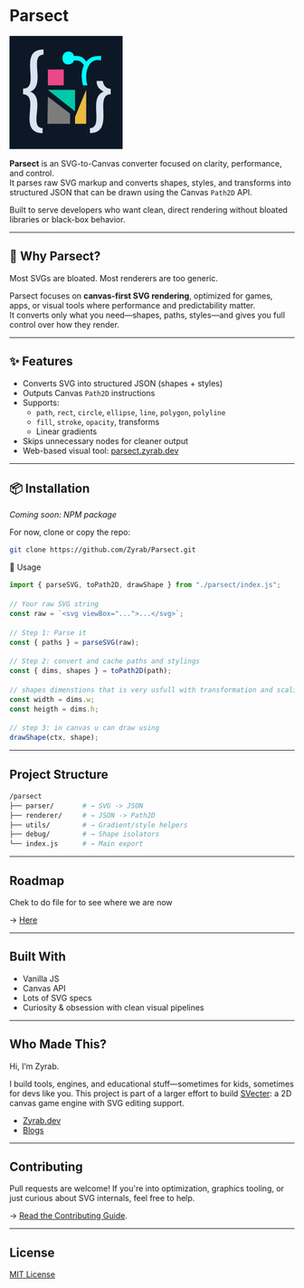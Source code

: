 # Parsect

![Parsect Logo](./public/assets/parsect.png)

**Parsect** is an SVG-to-Canvas converter focused on clarity, performance, and control.  
It parses raw SVG markup and converts shapes, styles, and transforms into structured JSON that can be drawn using the Canvas `Path2D` API.

Built to serve developers who want clean, direct rendering without bloated libraries or black-box behavior.

---

## 🚀 Why Parsect?

Most SVGs are bloated. Most renderers are too generic.

Parsect focuses on **canvas-first SVG rendering**, optimized for games, apps, or visual tools where performance and predictability matter.  
It converts only what you need—shapes, paths, styles—and gives you full control over how they render.

---

## ✨ Features

- Converts SVG into structured JSON (shapes + styles)
- Outputs Canvas `Path2D` instructions
- Supports:
  - `path`, `rect`, `circle`, `ellipse`, `line`, `polygon`, `polyline`
  - `fill`, `stroke`, `opacity`, transforms
  - Linear gradients
- Skips unnecessary nodes for cleaner output
- Web-based visual tool: [parsect.zyrab.dev](https://parsect.zyrab.dev)

---

## 📦 Installation

_Coming soon: NPM package_

For now, clone or copy the repo:

```bash
git clone https://github.com/Zyrab/Parsect.git
```

🚀 Usage

```js
import { parseSVG, toPath2D, drawShape } from "./parsect/index.js";

// Your raw SVG string
const raw = `<svg viewBox="...">...</svg>`;

// Step 1: Parse it
const { paths } = parseSVG(raw);

// Step 2: convert and cache paths and stylings
const { dims, shapes } = toPath2D(path);

// shapes dimenstions that is very usfull with transformation and scaling
const width = dims.w;
const heigth = dims.h;

// step 3: in canvas u can draw using
drawShape(ctx, shape);
```

---

## Project Structure

```bash
/parsect
├── parser/       # → SVG -> JSON
├── renderer/     # → JSON -> Path2D
├── utils/        # → Gradient/style helpers
├── debug/        # → Shape isolators
└── index.js      # → Main export
```

---

## Roadmap

Chek to do file for to see where we are now

→ [Here](TODO)

---

## Built With

- Vanilla JS
- Canvas API
- Lots of SVG specs
- Curiosity & obsession with clean visual pipelines

---

## Who Made This?

Hi, I’m Zyrab.

I build tools, engines, and educational stuff—sometimes for kids, sometimes for devs like you.
This project is part of a larger effort to build [SVecter](https://github.com/Zyrab/SVecter): a 2D canvas game engine with SVG editing support.

- [Zyrab.dev](https://zyrab.dev)
- [Blogs](https://zyrab.dev/blog)

---

## Contributing

Pull requests are welcome!
If you're into optimization, graphics tooling, or just curious about SVG internals, feel free to help.

→ [Read the Contributing Guide](CONTRIBUTING).

---

## License

[MIT License](LICENSE)
